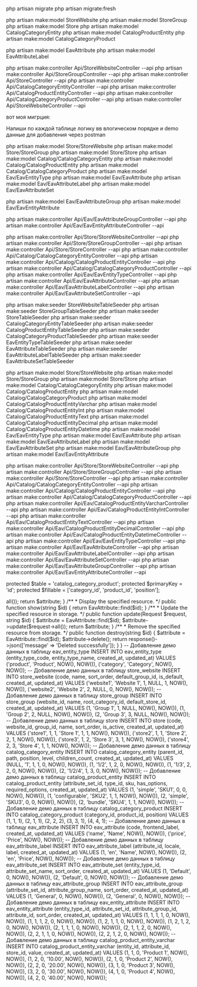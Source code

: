 php artisan migrate
php artisan migrate:fresh

php artisan make:model StoreWebsite
php artisan make:model StoreGroup
php artisan make:model Store
php artisan make:model CatalogCategoryEntity
php artisan make:model CatalogProductEntity
php artisan make:model CatalogCategoryProduct

php artisan make:model EavAttribute
php artisan make:model EavAttributeLabel


php artisan make:controller Api/StoreWebsiteController --api
php artisan make:controller Api/StoreGroupController --api
php artisan make:controller Api/StoreController --api
php artisan make:controller Api/CatalogCategoryEntityController --api
php artisan make:controller Api/CatalogProductEntityController --api
php artisan make:controller Api/CatalogCategoryProductController --api
php artisan make:controller Api/StoreWebsiteController --api


вот моя мигрция: 


Напиши по каждой таблице логику вв влогическом порядке и demo данные для добавления через postman


php artisan make:model Store/StoreWebsite
php artisan make:model Store/StoreGroup
php artisan make:model Store/Store
php artisan make:model Catalog/CatalogCategoryEntity
php artisan make:model Catalog/CatalogProductEntity
php artisan make:model Catalog/CatalogCategoryProduct
php artisan make:model Eav/EavEntityType
php artisan make:model Eav/EavAttribute
php artisan make:model Eav/EavAttributeLabel
php artisan make:model Eav/EavAttributeSet

php artisan make:model Eav/EavAttributeGroup
php artisan make:model Eav/EavEntityAttribute

php artisan make:controller Api/Eav/EavAttributeGroupController --api
php artisan make:controller Api/Eav/EavEntityAttributeController --api

php artisan make:controller Api/Store/StoreWebsiteController --api
php artisan make:controller Api/Store/StoreGroupController --api
php artisan make:controller Api/Store/StoreController --api
php artisan make:controller Api/Catalog/CatalogCategoryEntityController --api
php artisan make:controller Api/Catalog/CatalogProductEntityController --api
php artisan make:controller Api/Catalog/CatalogCategoryProductController --api
php artisan make:controller Api/Eav/EavEntityTypeController --api
php artisan make:controller Api/Eav/EavAttributeController --api
php artisan make:controller Api/Eav/EavAttributeLabelController --api
php artisan make:controller Api/Eav/EavAttributeSetController --api


php artisan make:seeder StoreWebsiteTableSeeder
php artisan make:seeder StoreGroupTableSeeder
php artisan make:seeder StoreTableSeeder
php artisan make:seeder CatalogCategoryEntityTableSeeder
php artisan make:seeder CatalogProductEntityTableSeeder
php artisan make:seeder CatalogCategoryProductTableSeeder
php artisan make:seeder EavEntityTypeTableSeeder
php artisan make:seeder EavAttributeTableSeeder
php artisan make:seeder EavAttributeLabelTableSeeder
php artisan make:seeder EavAttributeSetTableSeeder




php artisan make:model Store/StoreWebsite
php artisan make:model Store/StoreGroup
php artisan make:model Store/Store
php artisan make:model Catalog/CatalogCategoryEntity
php artisan make:model Catalog/CatalogProductEntity
php artisan make:model Catalog/CatalogCategoryProduct
php artisan make:model Catalog/CatalogProductEntityVarchar
php artisan make:model Catalog/CatalogProductEntityInt
php artisan make:model Catalog/CatalogProductEntityText
php artisan make:model Catalog/CatalogProductEntityDecimal
php artisan make:model Catalog/CatalogProductEntityDatetime
php artisan make:model Eav/EavEntityType
php artisan make:model Eav/EavAttribute
php artisan make:model Eav/EavAttributeLabel
php artisan make:model Eav/EavAttributeSet
php artisan make:model Eav/EavAttributeGroup
php artisan make:model Eav/EavEntityAttribute

php artisan make:controller Api/Store/StoreWebsiteController --api
php artisan make:controller Api/Store/StoreGroupController --api
php artisan make:controller Api/Store/StoreController --api
php artisan make:controller Api/Catalog/CatalogCategoryEntityController --api
php artisan make:controller Api/Catalog/CatalogProductEntityController --api
php artisan make:controller Api/Catalog/CatalogCategoryProductController --api
php artisan make:controller Api/Eav/CatalogProductEntityVarcharController --api
php artisan make:controller Api/Eav/CatalogProductEntityIntController --api
php artisan make:controller Api/Eav/CatalogProductEntityTextController --api
php artisan make:controller Api/Eav/CatalogProductEntityDecimalController --api
php artisan make:controller Api/Eav/CatalogProductEntityDatetimeController --api
php artisan make:controller Api/Eav/EavEntityTypeController --api
php artisan make:controller Api/Eav/EavAttributeController --api
php artisan make:controller Api/Eav/EavAttributeLabelController --api
php artisan make:controller Api/Eav/EavAttributeSetController --api
php artisan make:controller Api/Eav/EavAttributeGroupController --api
php artisan make:controller Api/Eav/EavEntityAttributeController --api

protected $table = 'catalog_category_product';
protected $primaryKey = 'id';
protected $fillable = ['category_id', 'product_id', 'position'];


<?php

namespace App\Http\Controllers\Api\Eav;

use App\Http\Controllers\Controller;
use App\Models\Eav\EavAttribute;
use Illuminate\Http\Request;

class EavAttributeController extends Controller
{
    /**
     * Display a listing of the resource.
     */
    public function index()
    {
        return EavAttribute::all();
    }

    /**
     * Store a newly created resource in storage.
     */
    public function store(Request $request)
    {
        $attribute = EavAttribute::create($request->all());
        return $attribute;
    }

    /**
     * Display the specified resource.
     */
    public function show(string $id)
    {
        return EavAttribute::find($id);
    }

    /**
     * Update the specified resource in storage.
     */
    public function update(Request $request, string $id)
    {
        $attribute = EavAttribute::find($id);
        $attribute->update($request->all());
        return $attribute;
    }

    /**
     * Remove the specified resource from storage.
     */
    public function destroy(string $id)
    {
        $attribute = EavAttribute::find($id);
        $attribute->delete();
        return response()->json(['message' => 'Deleted successfully']);
    }
}





-- Добавление демо данных в таблицу eav_entity_type
INSERT INTO eav_entity_type (entity_type_code, entity_type_name, created_at, updated_at)
VALUES ('product', 'Product', NOW(), NOW()),
       ('category', 'Category', NOW(), NOW());

-- Добавление демо данных в таблицу store_website
INSERT INTO store_website (code, name, sort_order, default_group_id, is_default, created_at, updated_at)
VALUES ('website1', 'Website 1', 1, NULL, 1, NOW(), NOW()),
       ('website2', 'Website 2', 2, NULL, 0, NOW(), NOW());

-- Добавление демо данных в таблицу store_group
INSERT INTO store_group (website_id, name, root_category_id, default_store_id, created_at, updated_at)
VALUES (1, 'Group 1', 1, NULL, NOW(), NOW()),
       (1, 'Group 2', 2, NULL, NOW(), NOW()),
       (2, 'Group 3', 3, NULL, NOW(), NOW());

-- Добавление демо данных в таблицу store
INSERT INTO store (code, website_id, group_id, name, sort_order, is_active, created_at, updated_at)
VALUES ('store1', 1, 1, 'Store 1', 1, 1, NOW(), NOW()),
       ('store2', 1, 1, 'Store 2', 2, 1, NOW(), NOW()),
       ('store3', 1, 2, 'Store 3', 3, 1, NOW(), NOW()),
       ('store4', 2, 3, 'Store 4', 1, 1, NOW(), NOW());

-- Добавление демо данных в таблицу catalog_category_entity
INSERT INTO catalog_category_entity (parent_id, path, position, level, children_count, created_at, updated_at)
VALUES (NULL, '1', 1, 1, 0, NOW(), NOW()),
       (1, '1/2', 1, 2, 0, NOW(), NOW()),
       (1, '1/3', 2, 2, 0, NOW(), NOW()),
       (2, '1/2/4', 1, 3, 0, NOW(), NOW());

-- Добавление демо данных в таблицу catalog_product_entity
INSERT INTO catalog_product_entity (attribute_set_id, type_id, sku, has_options, required_options, created_at, updated_at)
VALUES (1, 'simple', 'SKU1', 0, 0, NOW(), NOW()),
       (1, 'configurable', 'SKU2', 1, 1, NOW(), NOW()),
       (2, 'simple', 'SKU3', 0, 0, NOW(), NOW()),
       (2, 'bundle', 'SKU4', 1, 1, NOW(), NOW());

-- Добавление демо данных в таблицу catalog_category_product
INSERT INTO catalog_category_product (category_id, product_id, position)
VALUES (1, 1, 1),
       (2, 1, 1),
       (2, 2, 2),
       (3, 3, 1),
       (4, 4, 1);

-- Добавление демо данных в таблицу eav_attribute
INSERT INTO eav_attribute (code, frontend_label, created_at, updated_at)
VALUES ('name', 'Name', NOW(), NOW()),
       ('price', 'Price', NOW(), NOW());

-- Добавление демо данных в таблицу eav_attribute_label
INSERT INTO eav_attribute_label (attribute_id, locale, label, created_at, updated_at)
VALUES (1, 'en', 'Name', NOW(), NOW()),
       (2, 'en', 'Price', NOW(), NOW());

-- Добавление демо данных в таблицу eav_attribute_set
INSERT INTO eav_attribute_set (entity_type_id, attribute_set_name, sort_order, created_at, updated_at)
VALUES (1, 'Default', 0, NOW(), NOW()),
       (2, 'Default', 0, NOW(), NOW());

-- Добавление демо данных в таблицу eav_attribute_group
INSERT INTO eav_attribute_group (attribute_set_id, attribute_group_name, sort_order, created_at, updated_at)
VALUES (1, 'General', 0, NOW(), NOW()),
       (2, 'General', 0, NOW(), NOW());

-- Добавление демо данных в таблицу eav_entity_attribute
INSERT INTO eav_entity_attribute (entity_type_id, attribute_set_id, attribute_group_id, attribute_id, sort_order, created_at, updated_at)
VALUES (1, 1, 1, 1, 0, NOW(), NOW()),
       (1, 1, 1, 2, 0, NOW(), NOW()),
       (1, 2, 1, 1, 0, NOW(), NOW()),
       (1, 2, 1, 2, 0, NOW(), NOW()),
       (2, 1, 1, 1, 0, NOW(), NOW()),
       (2, 1, 1, 2, 0, NOW(), NOW()),
       (2, 2, 1, 1, 0, NOW(), NOW()),
       (2, 2, 1, 2, 0, NOW(), NOW());

-- Добавление демо данных в таблицу catalog_product_entity_varchar
INSERT INTO catalog_product_entity_varchar (entity_id, attribute_id, store_id, value, created_at, updated_at)
VALUES (1, 1, 0, 'Product 1', NOW(), NOW()),
       (1, 2, 0, '10.00', NOW(), NOW()),
       (2, 1, 0, 'Product 2', NOW(), NOW()),
       (2, 2, 0, '20.00', NOW(), NOW()),
       (3, 1, 0, 'Product 3', NOW(), NOW()),
       (3, 2, 0, '30.00', NOW(), NOW()),
       (4, 1, 0, 'Product 4', NOW(), NOW()),
       (4, 2, 0, '40.00', NOW(), NOW());
